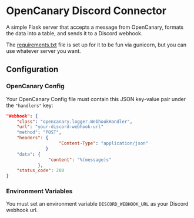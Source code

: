# OpenCanary Discord Connector

A simple Flask server that accepts a message from OpenCanary, formats the data into a table, and sends it to a Discord webhook.

The [requirements.txt](requirements.txt) file is set up for it to be fun via gunicorn, but you can use whatever server you want. 

## Configuration

### OpenCanary Config

Your OpenCanary Config file must contain this JSON key-value pair under the `"handlers"` key:

```json
"Webhook": {
    "class": "opencanary.logger.WebhookHandler",
    "url": "your-discord-webhook-url"
    "method": "POST",
    "headers": {
                    "Content-Type": "application/json"
               }
    "data": {
                "content": "%(message)s"
            },
    "status_code": 200
}
```

### Environment Variables

You must set an environment variable `DISCORD_WEBHOOK_URL` as your Discord webhook url.
